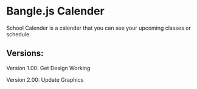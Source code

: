 # Bangle.js Calender

School Calender is a calender that you can see your upcoming classes or schedule.

## Versions:

Version 1.00: Get Design Working

Version 2.00: Update Graphics
